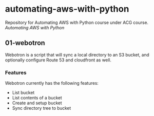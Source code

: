 # automating-aws-with-python

Repository for Automating AWS with Python course under ACG course.
*Automating AWS with Python*

## 01-webotron

Webotron is a script that will sync a local directory to an S3 bucket,
and optionally configure Route 53 and cloudfront as well.

### Features

Webotron currently has the following features:

- List bucket
- List contents of a bucket
- Create and setup bucket
- Sync directory tree to bucket
